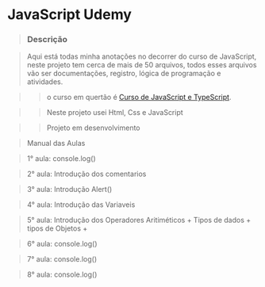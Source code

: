 # JavaScript Udemy

>### Descrição

>Aqui está todas minha anotações no decorrer do curso de JavaScript, neste projeto tem cerca de mais de 50 arquivos, todos esses arquivos vão ser documentações, registro, lógica de programação e atividades. 

>>o curso em quertão é [Curso de JavaScript e TypeScript](https://www.udemy.com/course/curso-de-javascript-moderno-do-basico-ao-avancado/). 

>>Neste projeto usei Html, Css e JavaScript

>>Projeto em desenvolvimento

>Manual das Aulas

>1° aula: console.log()

>2° aula: Introdução dos comentarios 

>3° aula: Introdução Alert()

>4° aula: Introdução das Variaveis 

>5° aula: Introdução dos Operadores Aritiméticos + Tipos de dados + tipos de Objetos + 

>6° aula: console.log()

>7° aula: console.log()

>8° aula: console.log()



